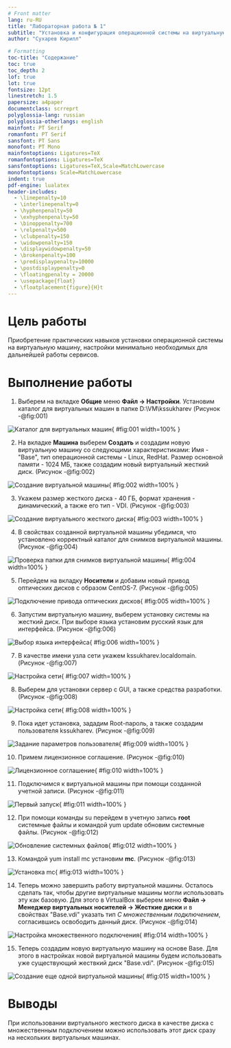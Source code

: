 ```yaml
---
# Front matter
lang: ru-RU
title: "Лабораторная работа № 1"
subtitle: "Установка и конфигурация операционной системы на виртуальную машину"
author: "Сухарев Кирилл"

# Formatting
toc-title: "Содержание"
toc: true
toc_depth: 2
lof: true
lot: true
fontsize: 12pt
linestretch: 1.5
papersize: a4paper
documentclass: scrreprt
polyglossia-lang: russian
polyglossia-otherlangs: english
mainfont: PT Serif
romanfont: PT Serif
sansfont: PT Sans
monofont: PT Mono
mainfontoptions: Ligatures=TeX
romanfontoptions: Ligatures=TeX
sansfontoptions: Ligatures=TeX,Scale=MatchLowercase
monofontoptions: Scale=MatchLowercase
indent: true
pdf-engine: lualatex
header-includes:
  - \linepenalty=10
  - \interlinepenalty=0
  - \hyphenpenalty=50
  - \exhyphenpenalty=50
  - \binoppenalty=700
  - \relpenalty=500
  - \clubpenalty=150
  - \widowpenalty=150
  - \displaywidowpenalty=50
  - \brokenpenalty=100
  - \predisplaypenalty=10000
  - \postdisplaypenalty=0
  - \floatingpenalty = 20000
  - \usepackage{float}
  - \floatplacement{figure}{H}t
---
```


# Цель работы

Приобретение практических навыков установки операционной системы на виртуальную машину, настройки минимально необходимых для дальнейшей работы сервисов.

# Выполнение работы

1. Выберем на вкладке **Общие** меню **Файл -> Настройки**. Установим каталог для виртуальных машин в папке D:\VM\kssukharev (Рисунок -@fig:001)

![Каталог для виртуальных машин](images/report/img1.jpg){ #fig:001 width=100% }

2. На вкладке **Машина** выберем **Создать** и создадим новую виртуальную машину со следующими характеристиками: Имя - "Base", тип операционной системы - Linux, RedHat. Размер основной памяти - 1024 МБ, также создадим новый виртуальный жесткий диск. (Рисунок -@fig:002)

![Создание виртуальной машины](images/report/img2.jpg){ #fig:002 width=100% }

3. Укажем размер жесткого диска - 40 ГБ, формат хранения - динамический, а также его тип - VDI. (Рисунок -@fig:003)

![Создание виртуального жесткого диска](images/report/img3.jpg){ #fig:003 width=100% }

4. В свойствах созданной виртуальной машины убедимся, что установлено корректный каталог для снимков виртуальной машины. (Рисунок -@fig:004)

![Проверка папки для снимков виртуальной машины](images/report/img4.jpg){ #fig:004 width=100% }

5. Перейдем на вкладку **Носители** и добавим новый привод оптических дисков с образом CentOS-7. (Рисунок -@fig:005)

![Подключение привода оптических дисков](images/report/img5.jpg){ #fig:005 width=100% }

6. Запустим виртуальную машину, выберем установку системы на жесткий диск. При выборе языка установим русский язык для интерфейса. (Рисунок -@fig:006)

![Выбор языка интерфейса](images/report/img6.jpg){ #fig:006 width=100% }

7. В качестве имени узла сети укажем kssukharev.localdomain. (Рисунок -@fig:007)

![Настройка сети](images/report/img7.jpg){ #fig:007 width=100% }

8. Выберем для установки сервер с GUI, а также средства разработки. (Рисунок -@fig:008)

![Настройка сети](images/report/img8.jpg){ #fig:008 width=100% }

9. Пока идет установка, зададим Root-пароль, а также создадим пользователя kssukharev. (Рисунок -@fig:009)

![Задание параметров пользователя](images/report/img9.jpg){ #fig:009 width=100% }

10. Примем лицензионное соглашение. (Рисунок -@fig:010)

![Лицензионное соглашение](images/report/img10.jpg){ #fig:010 width=100% }

11. Подключимся к виртуальной машины при помощи созданной учетной записи. (Рисунок -@fig:011)

![Первый запуск](images/report/img11.jpg){ #fig:011 width=100% }

12. При помощи команды su перейдем в учетную запись **root** системные файлы и командой yum update обновим системные файлы. (Рисунок -@fig:012)

![Обновление системных файлов](images/report/img12.jpg){ #fig:012 width=100% }

13. Командой yum install mc установим **mc**. (Рисунок -@fig:013)

![Установка mc](images/report/img13.jpg){ #fig:013 width=100% }

14. Теперь можно завершить работу виртуальной машины. Осталось сделать так, чтобы другие виртуальные машины могли использовать эту как базовую. Для этого в VirtualBox выберем меню **Файл -> Менеджер виртуальных носителей -> Жесткие диски** и в свойствах "Base.vdi" указать тип *С множественным подключением*, согласившись освободить данный диск. (Рисунок -@fig:014)

![Настройка множественного подключения](images/report/img14.jpg){ #fig:014 width=100% }

15. Теперь создадим новую виртуальную машину на основе Base. Для этого в настройках новой виртуальной машины будем использовать уже существующий жествкий диск "Base.vdi". (Рисунок -@fig:015)

![Создание еще одной виртуальной машины](images/report/img15.jpg){ #fig:015 width=100% }
 
# Выводы

При использовании виртуального жесткого диска в качестве диска с множественным подключением можно использовать этот диск сразу на нескольких виртуальных машинах.
